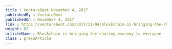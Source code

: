 ```yaml
---
title : VentureBeat November 4, 2017
publishedBy : VentureBeat
publishedOn : November 4, 2017
link : https://venturebeat.com/2017/11/04/blockchain-is-bringing-the-sharing-economy-to-everyone/
weight: 87
articleName : Blockchain is bringing the sharing economy to everyone
class : pressArticle
---
```

